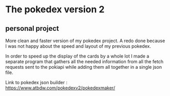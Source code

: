 # The pokedex version 2 #
## personal project ##

More clean and faster version of my pokedex project.
A redo done because I was not happy about the speed and layout of my previous pokedex.

In order to speed up the display of the cards by a whole lot I made a separate program that gathers
all the needed information from all the fetch requests sent to the pokiapi while adding them all together in a single
json file. 

Link to pokedex json builder : https://www.atbdw.com/pokedexv2/pokedexmaker/

